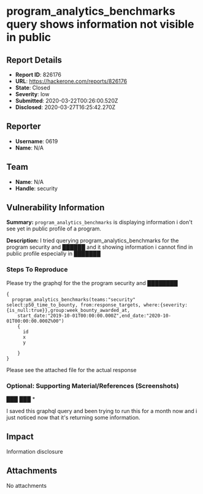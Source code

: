 # program_analytics_benchmarks query shows information not visible in public

## Report Details
- **Report ID**: 826176
- **URL**: https://hackerone.com/reports/826176
- **State**: Closed
- **Severity**: low
- **Submitted**: 2020-03-22T00:26:00.520Z
- **Disclosed**: 2020-03-27T16:25:42.270Z

## Reporter
- **Username**: 0619
- **Name**: N/A

## Team
- **Name**: N/A
- **Handle**: security

## Vulnerability Information
**Summary:**
`program_analytics_benchmarks` is displaying information i don't see yet in public profile of a program.

**Description:**
I tried querying program_analytics_benchmarks for the program security and ██████ and it showing information i cannot find in public profile especially in ███████ 
### Steps To Reproduce
Please try the graphql for the the program security and ████████
```
{
  program_analytics_benchmarks(teams:"security" select:p50_time_to_bounty, from:response_targets, where:{severity:{is_null:true}},group:week_bounty_awarded_at, 
    start_date:"2019-10-01T00:00:00.000Z",end_date:"2020-10-01T00:00:00.000Z%00")
    {
      id
      x
      y
      
    }
}
```
Please see the attached file for the actual response



### Optional: Supporting Material/References (Screenshots)
███
███
 * 

I saved this graphql query and been trying to run this for a month now and i just noticed now that it's returning some information.

## Impact

Information disclosure

## Attachments
No attachments
